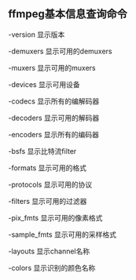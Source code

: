 ## ffmpeg基本信息查询命令

-version 显示版本

-demuxers 显示可用的demuxers

-muxers 显示可用的muxers

-devices 显示可用设备

-codecs 显示所有的编解码器

-decoders 显示可用的解码器

-encoders 显示所有的编码器

-bsfs 显示比特流filter

-formats 显示可用的格式

-protocols 显示可用的协议

-filters 显示可用的过滤器

-pix_fmts 显示可用的像素格式

-sample_fmts 显示可用的采样格式

-layouts 显示channel名称

-colors 显示识别的颜色名称
